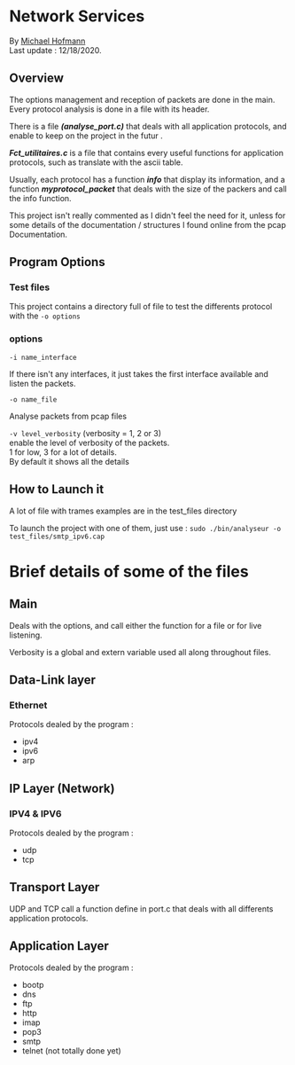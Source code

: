 # Network Services

By [Michael Hofmann](https://github.com/Mis0ko) <br/>
Last update : 12/18/2020.

## Overview 

The options management and reception of packets are done in the main.
Every protocol analysis is done in a file with its header.

There is a file ***(analyse_port.c)*** that deals with all application protocols,
and enable to keep on the project in the futur .

***Fct_utilitaires.c*** is a file that contains every useful functions for
application protocols, such as translate with the ascii table.

Usually, each protocol has a function ***info*** that display its information,
and a function ***myprotocol_packet*** that deals with the size of the packers
and call the info function.

This project isn't really commented as I didn't feel the need for it,
unless for some details of the documentation / structures 
I found online from the pcap Documentation.

## Program Options

### Test files
This project contains a directory full of file to test the differents protocol with the
`-o options`

### options 

`-i name_interface`

If there isn't any interfaces, it just takes the first interface available and 
listen the packets.


`-o name_file`

Analyse packets from pcap files


`-v level_verbosity`      (verbosity = 1, 2 or 3)<br/>
enable the level of verbosity of the packets.<br/>
1 for low, 3 for a lot of details.<br/>
By default it shows all the details<br/>


## How to Launch it

A lot of file with trames examples are in the test_files directory 

To launch the project with one of them, just use :
`sudo ./bin/analyseur -o test_files/smtp_ipv6.cap`

# Brief details of some of the files 


## Main

Deals with the options, and call either the function for a file or for live listening.<br/>

Verbosity is a global and extern variable used all along throughout files.

## Data-Link layer

### Ethernet

Protocols dealed by the program :

- ipv4
- ipv6
- arp

## IP Layer (Network)

### IPV4 & IPV6

Protocols dealed by the program :
- udp
- tcp


## Transport Layer 

UDP and TCP call a function define in port.c that deals with all differents application protocols.

  

## Application Layer

Protocols dealed by the program :
- bootp
- dns
- ftp
- http
- imap
- pop3
- smtp
- telnet (not totally done yet)



